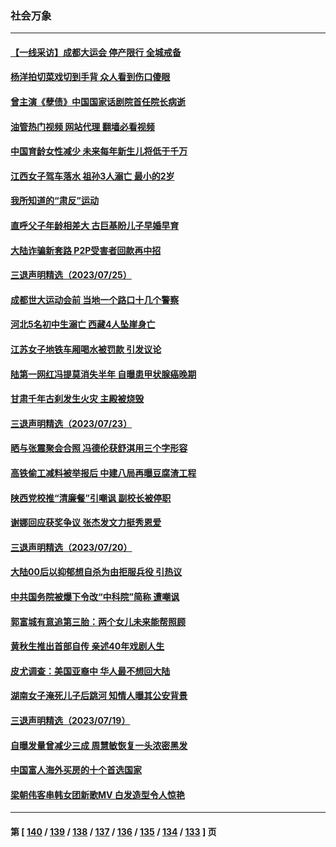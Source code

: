### 社会万象
---
#### [【一线采访】成都大运会 停产限行 全城戒备](../../pages/ncid282/n14042884.md?07280445) 
#### [杨洋拍切菜戏切到手背 众人看到伤口傻眼](../../pages/ncid282/n14042527.md?07280445) 
#### [曾主演《孽债》中国国家话剧院首任院长病逝](../../pages/ncid282/n14042508.md?07280445) 
#### [油管热门视频 网站代理 翻墙必看视频](http://138.2.39.72:81/youtube.html?epic-marker?07280445)
#### [中国育龄女性减少 未来每年新生儿将低于千万](../../pages/ncid282/n14042229.md?07280445) 
#### [江西女子驾车落水 祖孙3人溺亡 最小的2岁](../../pages/ncid282/n14042217.md?07280445) 
#### [我所知道的“肃反”运动](../../pages/ncid282/n14042249.md?07280445) 
#### [直呼父子年龄相差大 古巨基盼儿子早婚早育](../../pages/ncid282/n14041756.md?07280445) 
#### [大陆诈骗新套路 P2P受害者回款再中招](../../pages/ncid282/n14041708.md?07280445) 
#### [三退声明精选（2023/07/25）](../../pages/ncid282/n14041720.md?07280445) 
#### [成都世大运动会前 当地一个路口十几个警察](../../pages/ncid282/n14041528.md?07280445) 
#### [河北5名初中生溺亡 西藏4人坠崖身亡](../../pages/ncid282/n14041512.md?07280445) 
#### [江苏女子地铁车厢喝水被罚款 引发议论](../../pages/ncid282/n14041282.md?07280445) 
#### [陆第一网红冯提莫消失半年 自曝患甲状腺癌晚期](../../pages/ncid282/n14041064.md?07280445) 
#### [甘肃千年古刹发生火灾 主殿被烧毁](../../pages/ncid282/n14040791.md?07280445) 
#### [三退声明精选（2023/07/23）](../../pages/ncid282/n14040688.md?07280445) 
#### [晒与张震聚会合照 冯德伦获舒淇用三个字形容](../../pages/ncid282/n14040507.md?07280445) 
#### [高铁偷工减料被举报后 中建八局再曝豆腐渣工程](../../pages/ncid282/n14040484.md?07280445) 
#### [陕西党校推“清廉餐”引嘲讽 副校长被停职](../../pages/ncid282/n14039889.md?07280445) 
#### [谢娜回应获奖争议 张杰发文力挺秀恩爱](../../pages/ncid282/n14039646.md?07280445) 
#### [三退声明精选（2023/07/20）](../../pages/ncid282/n14039703.md?07280445) 
#### [大陆00后以抑郁想自杀为由拒服兵役 引热议](../../pages/ncid282/n14039333.md?07280445) 
#### [中共国务院被爆下令改“中科院”简称 遭嘲讽](../../pages/ncid282/n14038835.md?07280445) 
#### [郭富城有意追第三胎：两个女儿未来能帮照顾](../../pages/ncid282/n14038810.md?07280445) 
#### [黄秋生推出首部自传 亲述40年戏剧人生](../../pages/ncid282/n14038772.md?07280445) 
#### [皮尤调查：美国亚裔中 华人最不想回大陆](../../pages/ncid282/n14038718.md?07280445) 
#### [湖南女子淹死儿子后跳河 知情人曝其公安背景](../../pages/ncid282/n14038034.md?07280445) 
#### [三退声明精选（2023/07/19）](../../pages/ncid282/n14038152.md?07280445) 
#### [自曝发量曾减少三成 周慧敏恢复一头浓密黑发](../../pages/ncid282/n14037929.md?07280445) 
#### [中国富人海外买房的十个首选国家](../../pages/ncid282/n14038009.md?07280445) 
#### [梁朝伟客串韩女团新歌MV 白发造型令人惊艳](../../pages/ncid282/n14037971.md?07280445) 

---
#### 第 [ [140](./140.md?07280445) / [139](./139.md?07280445) / [138](./138.md?07280445) / [137](./137.md?07280445) / [136](./136.md?07280445) / [135](./135.md?07280445) / [134](./134.md?07280445) / [133](./133.md?07280445) ] 页
